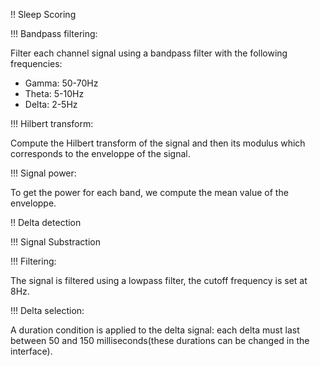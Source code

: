 !! Sleep Scoring

!!! Bandpass filtering:

Filter each channel signal using a bandpass filter with the following frequencies:

* Gamma: 50-70Hz
* Theta: 5-10Hz
* Delta: 2-5Hz

!!! Hilbert transform:

Compute the Hilbert transform of the signal and then its modulus which corresponds to the enveloppe of the signal.

!!! Signal power:

To get the power for each band, we compute the mean value of the enveloppe.

!! Delta detection

!!! Signal Substraction 

!!! Filtering:

The signal is filtered using a lowpass filter, the cutoff frequency is set at 8Hz.

!!! Delta selection:

A duration condition is applied to the delta signal: each delta must last between 50 and 150 milliseconds(these durations can be changed in the interface).